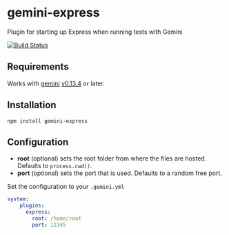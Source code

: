 # gemini-express
Plugin for starting up Express when running tests with Gemini

[![Build Status](https://travis-ci.org/Saulis/gemini-express.svg?branch=master)](https://travis-ci.org/Saulis/gemini-express)

## Requirements
Works with [gemini](https://github.com/gemini-testing/gemini) [v0.13.4](https://github.com/gemini-testing/gemini/releases/tag/v0.13.4) or later.

## Installation 
`npm install gemini-express`

## Configuration
- __root__ (optional) sets the root folder from where the files are hosted. Defaults to `process.cwd()`.
- __port__ (optional) sets the port that is used. Defaults to a random free port.

Set the configuration to your `.gemini.yml`

```yml
system:
    plugins:
      express:
        root: /home/root
        port: 12345
```





